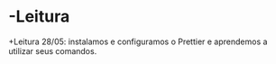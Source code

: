 # -Leitura

+Leitura
28/05: instalamos e configuramos o Prettier e aprendemos a utilizar seus comandos.

